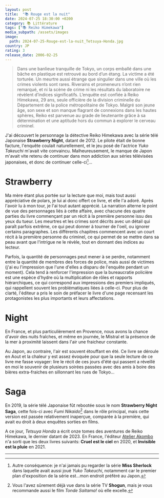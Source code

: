 ```yaml
---
layout: post
title:  "📚 Rouge est la nuit"
date: 2024-07-25 18:30:00 +0200
category: 📚 Littérature
tags: ["📚 Reiko Himekawa"]
media_subpath: /assets/images
image:
  path: 2024-07-25-Rouge-est-la-nuit_Tetsuya-Honda.jpg
country: JP
rating: 3
release_date: 2006-02-25
---
```


>Dans une banlieue tranquille de Tokyo, un corps emballé dans une bâche en plastique est retrouvé au bord d’un étang. La victime a été torturée. Un meurtre aussi étrange que singulier dans une ville où les crimes violents sont rares. Riverains et promeneurs n’ont rien remarqué, et ni la scène de crime ni les résultats du laboratoire ne révèlent d’indices significatifs. L’enquête est confiée à Reiko Himekawa, 29 ans, seule officière de la division criminelle du Département de la police métropolitaine de Tokyo. Malgré son jeune âge, son sexe et son manque flagrant de connexions dans les hautes sphères, Reiko est parvenue au grade de lieutenante grâce à sa détermination et une aptitude hors du commun à explorer le cerveau criminel.

J'ai découvert le personnage la détective Reiko Himekawa avec la série télé Japonaise **Strawberry Night**, datant de 2012. Le pilote était de bonne facture, l'enquête coulait naturellement, et le jeu posé de l'actrice *Yuko Takeuchi* m'avait vite convaincu. Malheureusement, le manque de Japon m'avait vite retenu de continuer dans mon addiction aux séries télévisées japonaises, et donc de continuer celle-ci[^1]...

# Strawberry

Ma mère étant plus portée sur la lecture que moi, mais tout aussi appréciative de polars, je lui ai donc offert ce livre, et elle l'a adoré. Après l'avoir lu à mon tour, je l'ai tout autant apprécié. La narration alterne le point de vue des personnages liés à cette affaire, avec chacune des quatre parties du livre commençant par un récit à la première personne issu des yeux du tueur. Les meurtres et les crimes sont décrits avec un détail qui paraît parfois extrême, ce qui peut donner à tourner de l'oeil, ou ignorer certains paragraphes. Les différents chapitres commencent avec un court récit à la première personne du criminel, ce qui permet de se mettre dans sa peau avant que l'intrigue ne le révèle, tout en donnant des indices au lecteur.

Parfois, la quantité de personnages peut mener à se perdre, notamment entre la quantité de membres des forces de police, mais aussi de victimes (j'ai eu l'impression que l'une d'elles a disparu de l'enquête pendant un moment). Cela tend à renforcer l'impression que la bureaucratie policière est une espèce d'hydre où la multiplication de rôles et rapports hiérarchiques, ce qui correspond aux impressions des premiers impliqués, qui rappellent souvent les problématiques liées à celle-ci. Pour plus de clarté, l'éditeur a pris le soin de préfacer le livre d'une page recensant les protagonistes les plus importants et leurs affectations.

# Night

En France, et plus particulièrement en Provence, nous avons la chance d'avoir des nuits fraîches, et même en journée, le Mistral et la présence de la mer à proximité laissent dans l'air une fraicheur constante.

Au Japon, au contraire, l'air est souvent étouffant en été. Ce livre se déroule en Aout et la chaleur y est assez évoquée pour que la seule lecture de ce livre me fasse voyager: lire le récit de ces jours d'été qui passent a réveillé en moi le souvenir de plusieurs soirées passées avec des amis à boire des bières extra-fraiches en sillonnant les rues de Tokyo...

# Saga

En 2019, la série télé Japonaise fût rebootée sous le nom **Strawberry Night Saga**, cette fois-ci avec *Fumi Nikaido*[^2] dans le rôle principal, mais cette version est passée relativement inaperçue, comparée à la première, qui avait eu droit à deux enquêtes sorties en films.

A ce jour, *Tetsuya Honda* a écrit onze tomes des aventures de Reiko Himekawa, le dernier datant de 2023. En France, l'éditeur [Atelier Akombo](https://atelier-akatombo.com/) n'a sorti que les deux livres suivants: **Cruel est le ciel** en 2020, et **Invisible est la pluie** en 2021.

* * *
[^1]: Autre conséquence: je n'ai jamais pu regarder la série **Miss Sherlock** dans laquelle avait aussi joué *Yuko Takeuchi*, notamment car le premier plan d'exposition de la série est...mon endroit préféré au Japon.
[^2]: Vous l'avez sûrement déjà vue dans la série TV **Shogun**, mais je vous recommande aussi le film *Tonde Saitama!* où elle excelle.
